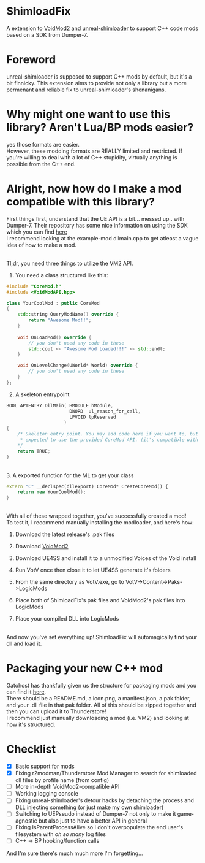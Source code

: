 # ShimloadFix
A extension to [VoidMod2](https://thunderstore.io/c/voices-of-the-void/p/Gatohost/VoidMod/) and [unreal-shimloader](https://thunderstore.io/c/voices-of-the-void/p/Thunderstore/unreal_shimloader/) to support C++ code mods based on a SDK from Dumper-7.

# Foreword
unreal-shimloader is supposed to support C++ mods by default, but it's a bit finnicky. This extension aims to provide not only a library but a more permenant and reliable fix to unreal-shimloader's shenanigans.

# Why might one want to use this library? Aren't Lua/BP mods easier?
yes those formats are easier.<br>
However, these modding formats are REALLY limited and restricted. If you're willing to deal with a lot of C++ stupidity, virtually anything is possible from the C++ end.

# Alright, now how do I make a mod compatible with this library?
First things first, understand that the UE API is a bit... messed up.. with Dumper-7. Their repository has some nice information on using the SDK which you can find [here](https://github.com/Encryqed/Dumper-7/blob/main/UsingTheSDK.md#using-the-sdk)<br>
I recommend looking at the example-mod dllmain.cpp to get atleast a vague idea of how to make a mod.<br><br>

Tl;dr, you need three things to utilize the VM2 API.<br>
1. You need a class structured like this:
```c++
#include "CoreMod.h"
#include <VoidModAPI.hpp>

class YourCoolMod : public CoreMod
{
    std::string QueryModName() override {
        return "Awesome Mod!!";
    }
    
    void OnLoadMod() override {
        // you don't need any code in these
        std::cout << "Awesome Mod Loaded!!!" << std::endl;
    }

    void OnLevelChange(UWorld* World) override {
        // you don't need any code in these
    }
};
```

2. A skeleton entrypoint<br>
```c++
BOOL APIENTRY DllMain( HMODULE hModule,
                       DWORD  ul_reason_for_call,
                       LPVOID lpReserved
                     )
{
    /* Skeleton entry point. You may add code here if you want to, but you're generally
     * expected to use the provided CoreMod API. (it's compatible with VoidMod2)
    */
    return TRUE;
}
```
<br>
3. A exported function for the ML to get your class<br>

```c++
extern "C" __declspec(dllexport) CoreMod* CreateCoreMod() {
    return new YourCoolMod();
}
```
<br>
With all of these wrapped together, you've successfully created a mod!<br>
To test it, I recommend manually installing the modloader, and here's how:<br>

1. Download the latest release's .pak files

2. Download [VoidMod2](https://thunderstore.io/c/voices-of-the-void/p/Gatohost/VoidMod/)
 
3. Download UE4SS and install it to a unmodified Voices of the Void install

4. Run VotV once then close it to let UE4SS generate it's folders

5. From the same directory as VotV.exe, go to VotV->Content->Paks->LogicMods

6. Place both of ShimloadFix's pak files and VoidMod2's pak files into LogicMods
    
7. Place your compiled DLL into LogicMods
<br>
And now you've set everything up! ShimloadFix will automagically find your dll and load it.<br>

# Packaging your new C++ mod
Gatohost has thankfully given us the structure for packaging mods and you can find it [here](https://modding.ariral.space/docs/tutorials/packaging-mods/).<br>
There should be a README.md, a icon.png, a manifest.json, a pak folder, and your .dll file in that pak folder. All of this should be zipped together and then you can upload it to Thunderstore!<br>
I recommend just manually downloading a mod (i.e. VM2) and looking at how it's structured.

# Checklist
- [x] Basic support for mods
- [x] Fixing r2modman/Thunderstore Mod Manager to search for shimloaded dll files by profile name (from config)
- [ ] More in-depth VoidMod2-compatible API
- [ ] Working logging console
- [ ] Fixing unreal-shimloader's detour hacks by detaching the process and DLL injecting something (or just make my own shimloader)
- [ ] Switching to UEPseudo instead of Dumper-7 not only to make it game-agnostic but also just to have a better API in general
- [ ] Fixing IsParentProcessAlive so I don't overpopulate the end user's filesystem with *oh so many* log files
- [ ] C++ -> BP hooking/function calls

And I'm sure there's much much more I'm forgetting...
